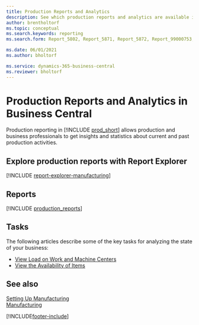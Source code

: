 ```yaml
---
title: Production Reports and Analytics
description: See which production reports and analytics are available in the standard version of Business Central so that you can keep track of your business.
author: brentholtorf
ms.topic: conceptual
ms.search.keywords: reporting
ms.search.form: Report_5802, Report_5871, Report_5872, Report_99000753, Report_99000756, Report_99000757, Report_99000758, Report_99000762, Report_99000791, Report_99000780, Report_99000783, Report_99000784, Report_99000788, Report_99000767, Report_99000791

ms.date: 06/01/2021
ms.author: bholtorf

ms.service: dynamics-365-business-central
ms.reviewer: bholtorf
---
```


# Production Reports and Analytics in Business Central

Production reporting in [!INCLUDE [prod_short](includes/prod_short.md)] allows production and business professionals to get insights and statistics about current and past production activities.  

## Explore production reports with Report Explorer

[!INCLUDE [report-explorer-manufacturing](includes/report-explorer-manufacturing.md)]

## Reports

[!INCLUDE [production_reports](includes/production-reports-include.md)]

## Tasks

The following articles describe some of the key tasks for analyzing the state of your business:

* [View Load on Work and Machine Centers](production-how-to-view-the-load-on-work-centers.md)  
* [View the Availability of Items](inventory-how-availability-overview.md)

## See also

[Setting Up Manufacturing](production-configure-production-processes.md)  
[Manufacturing](production-manage-manufacturing.md)  

[!INCLUDE[footer-include](includes/footer-banner.md)]
